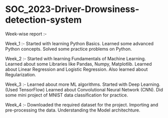 # SOC_2023-Driver-Drowsiness-detection-system

Week-wise report :- 

Week_1 :- 
Started with learning Python Basics.
Learned some advanced Python concepts.
Solved some practice problems on Python.

Week_2 :- 
Started with learning Fundamentals of Machine Learning.
Learned about some Libraries like Pandas, Numpy, Matplotlib.
Learned about Linear Regression and Logistic Regression. Also learned about Regularization.

Week_3 :- 
Learned about more ML algorithms.
Started with Deep Learning.(Used TensorFlow)
Learned about Convolutional Neural Network (CNN).
Did some mini project of MNIST data classification for practice.

Week_4 :- 
Downloaded the required dataset for the project.
Importing and pre-processing the data.
Understanding the Model architechture.
